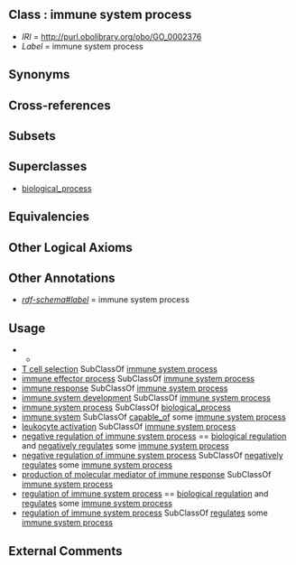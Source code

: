 
## Class : immune system process

 * *IRI* = http://purl.obolibrary.org/obo/GO_0002376
 * *Label* = immune system process

## Synonyms


## Cross-references


## Subsets


## Superclasses

 * [biological_process](../../GO/50/GO_0008150.md)

## Equivalencies


## Other Logical Axioms


## Other Annotations

 * *[rdf-schema#label](../../el/rdf-schema#label.md)* = immune system process

## Usage

 * -
 * [T cell selection](../../GO/58/GO_0045058.md) SubClassOf [immune system process](../../GO/76/GO_0002376.md)
 * [immune effector process](../../GO/52/GO_0002252.md) SubClassOf [immune system process](../../GO/76/GO_0002376.md)
 * [immune response](../../GO/55/GO_0006955.md) SubClassOf [immune system process](../../GO/76/GO_0002376.md)
 * [immune system development](../../GO/20/GO_0002520.md) SubClassOf [immune system process](../../GO/76/GO_0002376.md)
 * [immune system process](../../GO/76/GO_0002376.md) SubClassOf [biological_process](../../GO/50/GO_0008150.md)
 * [immune system](../../UBERON/05/UBERON_0002405.md) SubClassOf [capable_of](../../RO/15/RO_0002215.md) some [immune system process](../../GO/76/GO_0002376.md)
 * [leukocyte activation](../../GO/21/GO_0045321.md) SubClassOf [immune system process](../../GO/76/GO_0002376.md)
 * [negative regulation of immune system process](../../GO/83/GO_0002683.md) == [biological regulation](../../GO/07/GO_0065007.md) and [negatively regulates](../../RO/12/RO_0002212.md) some [immune system process](../../GO/76/GO_0002376.md)
 * [negative regulation of immune system process](../../GO/83/GO_0002683.md) SubClassOf [negatively regulates](../../RO/12/RO_0002212.md) some [immune system process](../../GO/76/GO_0002376.md)
 * [production of molecular mediator of immune response](../../GO/40/GO_0002440.md) SubClassOf [immune system process](../../GO/76/GO_0002376.md)
 * [regulation of immune system process](../../GO/82/GO_0002682.md) == [biological regulation](../../GO/07/GO_0065007.md) and [regulates](../../RO/11/RO_0002211.md) some [immune system process](../../GO/76/GO_0002376.md)
 * [regulation of immune system process](../../GO/82/GO_0002682.md) SubClassOf [regulates](../../RO/11/RO_0002211.md) some [immune system process](../../GO/76/GO_0002376.md)

## External Comments

